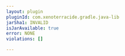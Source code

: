 ```yaml
---
layout: plugin
pluginId: com.xenoterracide.gradle.java-lib
jarSha1: INVALID
isJarAvailable: true
error: NONE
violations: []

---
```

